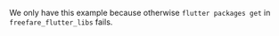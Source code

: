 We only have this example because otherwise `flutter packages get` in `freefare_flutter_libs` fails.